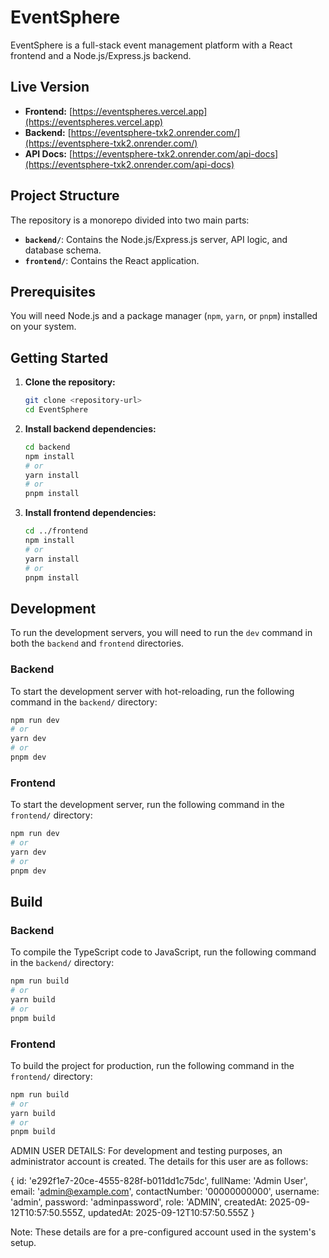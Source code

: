 # EventSphere

EventSphere is a full-stack event management platform with a React frontend and a Node.js/Express.js backend.

## Live Version

-   **Frontend:** [https://eventspheres.vercel.app](https://eventspheres.vercel.app)
-   **Backend:** [https://eventsphere-txk2.onrender.com/](https://eventsphere-txk2.onrender.com/)
-   **API Docs:** [https://eventsphere-txk2.onrender.com/api-docs](https://eventsphere-txk2.onrender.com/api-docs)

## Project Structure

The repository is a monorepo divided into two main parts:

-   **`backend/`**: Contains the Node.js/Express.js server, API logic, and database schema.
-   **`frontend/`**: Contains the React application.

## Prerequisites

You will need Node.js and a package manager (`npm`, `yarn`, or `pnpm`) installed on your system.

## Getting Started

1.  **Clone the repository:**
    ```bash
    git clone <repository-url>
    cd EventSphere
    ```

2.  **Install backend dependencies:**
    ```bash
    cd backend
    npm install
    # or
    yarn install
    # or
    pnpm install
    ```

3.  **Install frontend dependencies:**
    ```bash
    cd ../frontend
    npm install
    # or
    yarn install
    # or
    pnpm install
    ```

## Development

To run the development servers, you will need to run the `dev` command in both the `backend` and `frontend` directories.

### Backend

To start the development server with hot-reloading, run the following command in the `backend/` directory:

```bash
npm run dev
# or
yarn dev
# or
pnpm dev
```

### Frontend

To start the development server, run the following command in the `frontend/` directory:

```bash
npm run dev
# or
yarn dev
# or
pnpm dev
```

## Build

### Backend

To compile the TypeScript code to JavaScript, run the following command in the `backend/` directory:

```bash
npm run build
# or
yarn build
# or
pnpm build
```

### Frontend

To build the project for production, run the following command in the `frontend/` directory:

```bash
npm run build
# or
yarn build
# or
pnpm build
```

ADMIN USER DETAILS: 
For development and testing purposes, an administrator account is created. The details for this user are as follows:

{ 
id: 'e292f1e7-20ce-4555-828f-b011dd1c75dc', 
fullName: 'Admin User', 
email: 'admin@example.com', 
contactNumber: '00000000000', 
username: 'admin', 
password: 'adminpassword',
 role: 'ADMIN', 
createdAt: 2025-09-12T10:57:50.555Z,
 updatedAt: 2025-09-12T10:57:50.555Z 
}

Note: These details are for a pre-configured account used in the system's setup.

